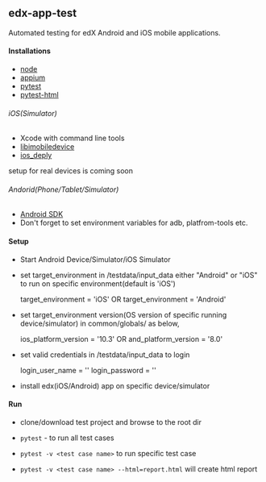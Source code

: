 ## edx-app-test
Automated testing for edX Android and iOS mobile applications.

#### Installations
- [node](https://nodejs.org/en/)
- [appium](http://appium.io/)
- [pytest](https://docs.pytest.org/en/latest/getting-started.html)
- [pytest-html](https://pypi.python.org/pypi/pytest-html/)


###### iOS(Simulator) 
 - Xcode with command line tools
 - [libimobiledevice](http://www.libimobiledevice.org/)
 - [ios_deply](https://github.com/phonegap/ios-deploy)
 
setup for real devices is coming soon

###### Andorid(Phone/Tablet/Simulator)
 - [Android SDK](https://developer.android.com/studio/index.html)
 - Don't forget to set environment variables for adb, platfrom-tools etc.
 
#### Setup  
- Start Android Device/Simulator/iOS Simulator

- set target_environment in /testdata/input_data either "Android" or "iOS" to run on specific environment(default is 'iOS')


    target_environment = 'iOS'
    OR
    target_environment = 'Android'

- set target_environment version(OS version of specific running device/simulator) in common/globals/ as below, 


	ios_platform_version = '10.3'
	 OR 
	and_platform_version = '8.0'

- set valid credentials in /testdata/input_data to login


	 login_user_name = '<username>'
     login_password = '<password>'

- install edx(iOS/Android) app on specific device/simulator 


#### Run 
- clone/download test project and browse to the root dir

- `pytest` - to run all test cases

- `pytest -v <test case name>` to run specific test case

- `pytest -v <test case name> --html=report.html` will create html report 